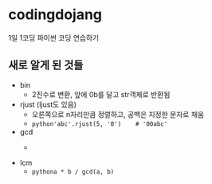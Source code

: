 # codingdojang
1일 1코딩 파이썬 코딩 연습하기

## 새로 알게 된 것들
* bin
  * 2진수로 변환, 앞에 0b를 달고 str객체로 반환됨
* rjust (ljust도 있음)
  * 오른쪽으로 n자리만큼 정렬하고, 공백은 지정한 문자로 채움
  * ```python'abc'.rjust(5, '0')    # '00abc'```
* gcd
  * ```b if a % b == 0 else gcd(b, a % b)
* lcm
  * ```pythona * b / gcd(a, b)```
